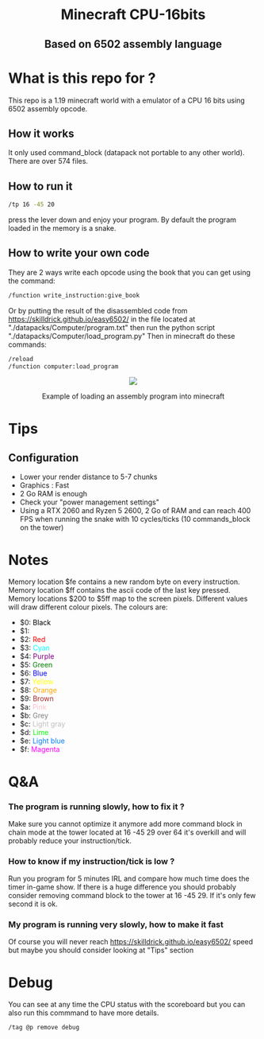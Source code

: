 <h1 align="center">Minecraft CPU-16bits</h1>
<h2 align="center">Based on 6502 assembly language</h1>

# What is this repo for ?
This repo is a 1.19 minecraft world with a emulator of a CPU 16 bits using 6502 assembly opcode.

## How it works
It only used command_block (datapack not portable to any other world). There are over 574 files.

## How to run it
```bash
/tp 16 -45 20
```
press the lever down and enjoy your program. By default the program loaded in the memory is a snake.

## How to write your own code
They are 2 ways write each opcode using the book that you can get using the command:
```bash
/function write_instruction:give_book
```
Or by putting the result of the disassembled code from https://skilldrick.github.io/easy6502/ in the file located at "./datapacks/Computer/program.txt" then run the python script "./datapacks/Computer/load_program.py"
Then in minecraft do these commands:
```bash
/reload
/function computer:load_program
```
<div align="center">
<img src="How_to_use.gif">
<p>Example of loading an assembly program into minecraft</p>
</div>

# Tips #
## Configuration ##
- Lower your render distance to 5-7 chunks
- Graphics : Fast
- 2 Go RAM is enough
- Check your "power management settings"
- Using a RTX 2060 and Ryzen 5 2600, 2 Go of RAM and can reach 400 FPS when running the snake with 10 cycles/ticks (10 commands_block on the tower)

# Notes
Memory location $fe contains a new random byte on every instruction. \
Memory location $ff contains the ascii code of the last key pressed. \
Memory locations $200 to $5ff map to the screen pixels. Different values will draw different colour pixels. The colours are:
- $0: <FONT COLOR="Black">Black</FONT>
- $1: <FONT COLOR="White">White</FONT>
- $2: <FONT COLOR="Red">Red</FONT>
- $3: <FONT COLOR="Cyan">Cyan</FONT>
- $4: <FONT COLOR="Purple">Purple</FONT>
- $5: <FONT COLOR="Green">Green</FONT>
- $6: <FONT COLOR="Blue">Blue</FONT>
- $7: <FONT COLOR="Yellow">Yellow</FONT>
- $8: <FONT COLOR="Orange">Orange</FONT>
- $9: <FONT COLOR="Brown">Brown</FONT>
- $a: <FONT COLOR="Pink">Pink</FONT>
- $b: <FONT COLOR="Grey">Grey</FONT>
- $c: <FONT COLOR="Silver">Light gray</FONT>
- $d: <FONT COLOR="Lime">Lime</FONT>
- $e: <FONT COLOR="#007dff">Light blue</FONT>
- $f: <FONT COLOR="Magenta">Magenta</FONT>

# Q&A #
### The program is running slowly, how to fix it ? ###
Make sure you cannot optimize it anymore add more command block in chain mode at the tower located at 16 -45 29 over 64 it's overkill and will probably reduce your instruction/tick.

### How to know if my instruction/tick is low ? ###
Run you program for 5 minutes IRL and compare how much time does the timer in-game show. If there is a huge difference you should probably consider removing command block to the tower at 16 -45 29. If it's only few second it is ok.

### My program is running very slowly, how to make it fast ###
Of course you will never reach https://skilldrick.github.io/easy6502/ speed but maybe you should consider looking at "Tips" section

# Debug #
You can see at any time the CPU status with the scoreboard but you can also run this commmand to have more details.
```bash
/tag @p remove debug
```
